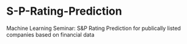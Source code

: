 # S-P-Rating-Prediction
Machine Learning Seminar: S&amp;P Rating Prediction for publically listed companies based on financial data
